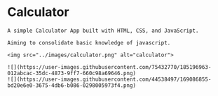 # Calculator

    A simple Calculator App built with HTML, CSS, and JavaScript. 

    Aiming to consolidate basic knowledge of javascript.

    <img src="../images/calculator.png" alt="calculator">
    
    ![](https://user-images.githubusercontent.com/75432770/185196963-012abcac-35dc-4873-9ff7-660c98a69646.png)
    ![](https://user-images.githubusercontent.com/44538497/169086855-bd20e6e0-3675-4db6-b086-0298005973f4.png)
